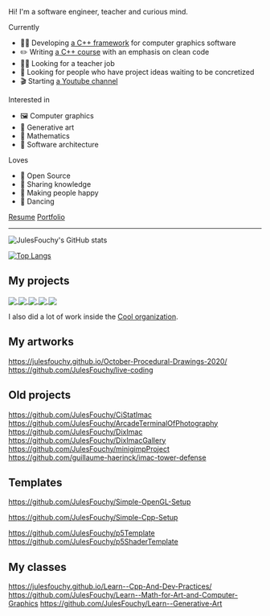 Hi! I'm a software engineer, teacher and curious mind.

Currently 
 - 👩‍💻 Developing [a C++ framework](https://coollibs.github.io/home/) for computer graphics software
 - ✏️ Writing [a C++ course](https://julesfouchy.github.io/Learn--Cpp-And-Dev-Practices/) with an emphasis on clean code
 - 👨‍🏫 Looking for a teacher job
 - 👀 Looking for people who have project ideas waiting to be concretized
 - 🎬 Starting [a Youtube channel](https://www.youtube.com/channel/UC74MsUs2U6Qn3pSkKsNvasQ)

Interested in
 - 🖼️ Computer graphics
 - 🎨 Generative art
 - 📐 Mathematics
 - 🔨 Software architecture

Loves
 - 💖 Open Source
 - 🎁 Sharing knowledge
 - 🤗 Making people happy
 - 💃 Dancing

 [Resume](https://julesfouchy.github.io/Resume/) [Portfolio](https://julesfouchy.github.io/Portfolio/)

 ---

 ![JulesFouchy's GitHub stats](https://github-readme-stats.vercel.app/api?username=julesfouchy&show_icons=true)

 [![Top Langs](https://github-readme-stats.vercel.app/api/top-langs/?username=julesfouchy&hide=fortran&langs_count=5)](https://github.com/anuraghazra/github-readme-stats)

## My projects

<a href="https://github.com/JulesFouchy/p6">
  <img align="center" src="https://github-readme-stats.vercel.app/api/pin/?username=JulesFouchy&repo=p6" />
</a>

<a href="https://github.com/JulesFouchy/p6-examples">
  <img align="center" src="https://github-readme-stats.vercel.app/api/pin/?username=JulesFouchy&repo=p6-examples" />
</a>

<a href="https://github.com/JulesFouchy/Django">
  <img align="center" src="https://github-readme-stats.vercel.app/api/pin/?username=JulesFouchy&repo=Django" />
</a>

<a href="https://github.com/JulesFouchy/IMACUBES">
  <img align="center" src="https://github-readme-stats.vercel.app/api/pin/?username=JulesFouchy&repo=IMACUBES" />
</a>

<a href="https://github.com/JulesFouchy/Tangram2">
  <img align="center" src="https://github-readme-stats.vercel.app/api/pin/?username=JulesFouchy&repo=Tangram2" />
</a>

I also did a lot of work inside the [Cool organization](https://github.com/CoolLibs/).

## My artworks

https://julesfouchy.github.io/October-Procedural-Drawings-2020/
https://github.com/JulesFouchy/live-coding

## Old projects

https://github.com/JulesFouchy/CiStatImac
https://github.com/JulesFouchy/ArcadeTerminalOfPhotography
https://github.com/JulesFouchy/DixImac
https://github.com/JulesFouchy/DixImacGallery
https://github.com/JulesFouchy/minigimpProject
https://github.com/guillaume-haerinck/imac-tower-defense

## Templates

https://github.com/JulesFouchy/Simple-OpenGL-Setup
<!-- https://github.com/JulesFouchy/Simple-Glimac-Setup -->
https://github.com/JulesFouchy/Simple-Cpp-Setup

https://github.com/JulesFouchy/p5Template
https://github.com/JulesFouchy/p5ShaderTemplate

## My classes

https://julesfouchy.github.io/Learn--Cpp-And-Dev-Practices/
https://github.com/JulesFouchy/Learn--Math-for-Art-and-Computer-Graphics
https://github.com/JulesFouchy/Learn--Generative-Art


<!--
**JulesFouchy/JulesFouchy** is a ✨ _special_ ✨ repository because its `README.md` (this file) appears on your GitHub profile.

Here are some ideas to get you started:

- 🔭 I’m currently working on ...
- 🌱 I’m currently learning ...
- 👯 I’m looking to collaborate on ...
- 🤔 I’m looking for help with ...
- 💬 Ask me about ...
- 📫 How to reach me: ...
- 😄 Pronouns: ...
- ⚡ Fun fact: ...
-->

